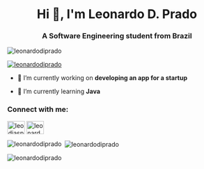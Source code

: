 <h1 align="center">Hi 👋, I'm Leonardo D. Prado</h1>
<h3 align="center">A Software Engineering student from Brazil</h3>

<p align="left"> <img src="https://komarev.com/ghpvc/?username=leonardodiprado&label=Profile%20views&color=0e75b6&style=flat" alt="leonardodiprado" /> </p>

<p align="left"> <a href="https://github.com/ryo-ma/github-profile-trophy"><img src="https://github-profile-trophy.vercel.app/?username=leonardodiprado" alt="leonardodiprado" /></a> </p>

- 🔭 I’m currently working on **developing an app for a startup**

- 🌱 I’m currently learning **Java**

<h3 align="left">Connect with me:</h3>
<p align="left">
<a href="https://instagram.com/leodiasprado" target="blank"><img align="center" src="https://raw.githubusercontent.com/rahuldkjain/github-profile-readme-generator/master/src/images/icons/Social/instagram.svg" alt="leodiasprado" height="30" width="40" /></a>
<a href="https://codepen.io/leonardoprado" target="blank"><img align="center" src="https://raw.githubusercontent.com/rahuldkjain/github-profile-readme-generator/master/src/images/icons/Social/codepen.svg" alt="leonardoprado" height="30" width="40" /></a>
</p>

<p><img align="left" src="https://github-readme-stats.vercel.app/api/top-langs?username=leonardodiprado&show_icons=true&locale=en&layout=compact" alt="leonardodiprado" /></p>

<p>&nbsp;<img align="center" src="https://github-readme-stats.vercel.app/api?username=leonardodiprado&show_icons=true&locale=en" alt="leonardodiprado" /></p>

<p><img align="center" src="https://github-readme-streak-stats.herokuapp.com/?user=leonardodiprado&" alt="leonardodiprado" /></p>
